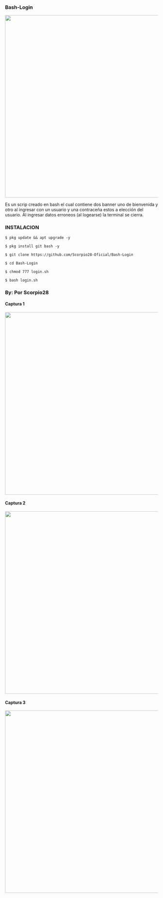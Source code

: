 ### Bash-Login
<p align="center">
	<img src="https://i.imgur.com/peIhbMP.jpg" width="600px">
</p>

Es un scrip creado en bash  el cual contiene dos banner uno de bienvenida y otro al ingresar con un usuario y una contraceña estos a elección del usuario. Al ingresar datos erroneos (al logearse) la terminal se cierra.

### INSTALACION

```
$ pkg update && apt upgrade -y

$ pkg install git bash -y

$ git clone https://github.com/Scorpio28-Oficial/Bash-Login

$ cd Bash-Login

$ chmod 777 login.sh

$ bash login.sh
```
### By: Por Scorpio28

#### Captura 1
<p align="center">
	<img src="https://i.imgur.com/9sXk5d0.jpg" width="600px">
</p>

#### Captura 2
<p align="center">
	<img src="https://i.imgur.com/CUlneeT.jpg" width="600px">
</p>

#### Captura 3
<p align="center">
	<img src="https://i.imgur.com/goKqMWw.jpg" width="600px">
</p>
